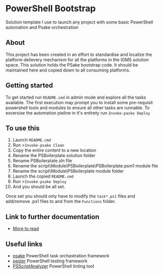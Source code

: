 # PowerShell Bootstrap
Solution template I use to launch any project with some basic PowerShell automation and Psake orchestration

## About
This project has been created in an effort to standardise and localize the platform delievery mechanism for all the 
platforms in the IGMS solution space. This solution holds the PSake bootstrap code. It should be maintained here and 
copied down to all consuming platforms.

## Getting started
To get started run `README.cmd` in admin mode and explore all the tasks available. The first execution may 
prompt you to install some pre-requisit powershell tools and modules to ensure all other tasks are runnable.
To excersise the automation pieline in it's entirety run `Invoke-paske Deploy`

## To use this
1. Launch `README.cmd`
2. Run >`Invoke-psake Clean`
3. Copy the entire content to a new location
4. Rename the PSBoilerplate solution folder 
5. Rename PSBoilerplate.sln file 
5. Rename the script\Module\PSBoilerplate\PSBoilerplate.psm1 module file
5. Rename the script\Module\PSBoilerplate module folder
7. Launch the copied `README.cmd`
8. Run >`Invoke-psake Deploy`
9. And you should be all set.

Once set you should only have to modify the `task*.ps1` files and add/remove .ps1 files to and from the `Functions` folder.

## Link to further documentation
- [More to read](./docs/moreToRead.md)

## Useful links
- [psake](https://github.com/psake) PowerShell task orchastration framework
- [pester](https://github.com/pester/Pester) PowerShell testing framework
- [PSScriptAnalyzer](https://github.com/PowerShell/PSScriptAnalyzer) PowerShell linting tool